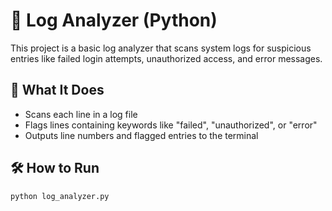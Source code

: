 # 🔎 Log Analyzer (Python)

This project is a basic log analyzer that scans system logs for suspicious entries like failed login attempts, unauthorized access, and error messages.

## 🧠 What It Does

- Scans each line in a log file
- Flags lines containing keywords like "failed", "unauthorized", or "error"
- Outputs line numbers and flagged entries to the terminal

## 🛠 How to Run

```bash
python log_analyzer.py
